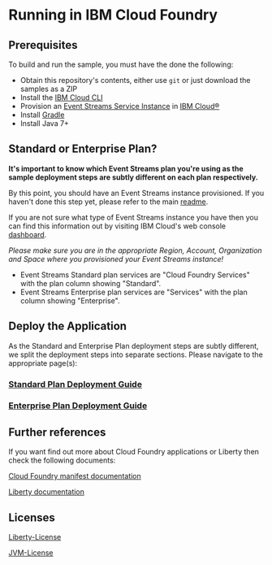 
# Running in IBM Cloud Foundry

## Prerequisites
To build and run the sample, you must have the done the following:

* Obtain this repository's contents, either use `git` or just download the samples as a ZIP
* Install the [IBM Cloud CLI](https://console.bluemix.net/docs/cli/reference/bluemix_cli/download_cli.html)
* Provision an [Event Streams Service Instance](https://console.ng.bluemix.net/catalog/services/message-hub/) in [IBM Cloud®](https://console.ng.bluemix.net/)
* Install [Gradle](https://gradle.org/)
* Install Java 7+

## Standard or Enterprise Plan?

**It's important to know which Event Streams plan you're using as the sample deployment steps are subtly different on each plan respectively.**

By this point, you should have an Event Streams instance provisioned. If you haven't done this step yet, please refer to the main [readme](../README.md).

If you are not sure what type of Event Streams instance you have then you can find this information out by visiting IBM Cloud's web console [dashboard](https://console.bluemix.net/dashboard).

*Please make sure you are in the appropriate Region, Account, Organization and Space where you provisioned your Event Streams instance!*

* Event Streams Standard plan services are "Cloud Foundry Services" with the plan column showing "Standard".
* Event Streams Enterprise plan services are "Services" with the plan column showing "Enterprise".


## Deploy the Application

As the Standard and Enterprise Plan deployment steps are subtly different, we split the deployment steps into separate sections. Please navigate to the appropriate page(s):

### [Standard Plan Deployment Guide](CF_Standard_Plan.md)

### [Enterprise Plan Deployment Guide](CF_Enterprise_Plan.md)


## Further references

If you want find out more about Cloud Foundry applications or Liberty then check the following documents:

[Cloud Foundry manifest documentation](http://docs.cloudfoundry.org/devguide/deploy-apps/manifest.html)

[Liberty documentation](https://console.ng.bluemix.net/docs/starters/liberty/index.html#liberty)


## Licenses

[Liberty-License](http://public.dhe.ibm.com/ibmdl/export/pub/software/websphere/wasdev/downloads/wlp/8.5.5.7/lafiles/runtime/en.html)

[JVM-License](http://www14.software.ibm.com/cgi-bin/weblap/lap.pl?la_formnum=&li_formnum=L-JWOD-9SYNCP&title=IBM%C2%AE+SDK%2C+Java+Technology+Edition%2C+Version+8.0&l=en)





